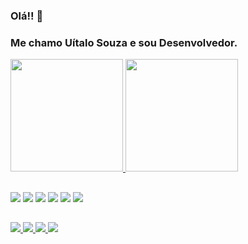 ### Olá!! 👋
### Me chamo Uítalo Souza e sou Desenvolvedor.

 <div>
  <a href="https://github.com/uitalorss">
  <img height="180em" src="https://github-readme-stats.vercel.app/api?username=uitalorss&show_icons=true&theme=dark&include_all_commits=true&count_private=true"/>
  <img height="180em" src="https://github-readme-stats.vercel.app/api/top-langs/?username=uitalorss&layout=compact&langs_count=7&theme=dark"/>
</div>
  
##
  
<div style="display: inline-block">
  <img src="https://img.icons8.com/color/48/000000/javascript--v1.png"/>
  <img src="https://img.icons8.com/color/48/000000/html-5.png"/>
  <img src="https://img.icons8.com/color/48/000000/css3.png"/>
  <img src="https://img.icons8.com/color/48/000000/bootstrap.png"/>
  <img src="https://img.icons8.com/color/48/000000/git.png"/>
  <img src="https://img.icons8.com/nolan/64/java-coffee-cup-logo.png"/>
</div>
  
##

<div>
  <a href="https://twitter.com/UitalloRss" target="_blank"><img src="https://img.shields.io/badge/Twitter-1DA1F2?style=for-the-badge&logo=twitter&logoColor=white"</a>
  <a href="https://www.linkedin.com/in/uitalorss" target="_blank"><img src="https://img.shields.io/badge/LinkedIn-0077B5?style=for-the-badge&logo=linkedin&logoColor=white"</a>
  <a href="https://www.facebook.com/UitalloRss" target="_blank"><img src="https://img.shields.io/badge/Facebook-1877F2?style=for-the-badge&logo=facebook&logoColor=white"</a>
  <a href="https://www.instagram.com/uitallorss" target="_blank"><img src="https://img.shields.io/badge/Instagram-E4405F?style=for-the-badge&logo=instagram&logoColor=white"</a> 
</div>

